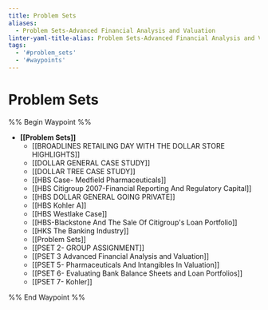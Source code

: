 ```yaml
---
title: Problem Sets
aliases:
  - Problem Sets-Advanced Financial Analysis and Valuation
linter-yaml-title-alias: Problem Sets-Advanced Financial Analysis and Valuation
tags:
  - '#problem_sets'
  - '#waypoints'
---
```

# Problem Sets

%% Begin Waypoint %%
- **[[Problem Sets]]**
	- [[BROADLINES RETAILING DAY WITH THE DOLLAR STORE HIGHLIGHTS]]
	- [[DOLLAR GENERAL CASE STUDY]]
	- [[DOLLAR TREE CASE STUDY]]
	- [[HBS Case- Medfield Pharmaceuticals]]
	- [[HBS Citigroup 2007-Financial Reporting And Regulatory Capital]]
	- [[HBS DOLLAR GENERAL GOING PRIVATE]]
	- [[HBS Kohler A]]
	- [[HBS Westlake Case]]
	- [[HBS-Blackstone And The Sale Of Citigroup's Loan Portfolio]]
	- [[HKS The Banking Industry]]
	- [[Problem Sets]]
	- [[PSET 2- GROUP ASSIGNMENT]]
	- [[PSET 3 Advanced Financial Analysis and Valuation]]
	- [[PSET 5- Pharmaceuticals And Intangibles In Valuation]]
	- [[PSET 6- Evaluating Bank Balance Sheets and Loan Portfolios]]
	- [[PSET 7- Kohler]]

%% End Waypoint %%